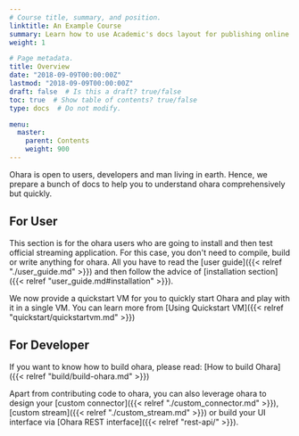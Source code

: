 ```yaml
---
# Course title, summary, and position.
linktitle: An Example Course
summary: Learn how to use Academic's docs layout for publishing online courses, software documentation, and tutorials.
weight: 1

# Page metadata.
title: Overview
date: "2018-09-09T00:00:00Z"
lastmod: "2018-09-09T00:00:00Z"
draft: false  # Is this a draft? true/false
toc: true  # Show table of contents? true/false
type: docs  # Do not modify.

menu:
  master:
    parent: Contents
    weight: 900
---
```


Ohara is open to users, developers and man living in earth. Hence, we prepare a bunch of 
docs to help you to understand ohara comprehensively but quickly.

## For User

This section is for the ohara users who are going to install and then test official streaming application. For this case,
you don't need to compile, build or write anything for ohara. All you have to read the [user guide]({{< relref "./user_guide.md" >}})
and then follow the advice of [installation section]({{< relref "user_guide.md#installation" >}}).

We now provide a quickstart VM for you to quickly start Ohara and play with it in a single VM. 
You can learn more from [Using Quickstart VM]({{< relref "quickstart/quickstartvm.md" >}})

## For Developer

If you want to know how to build ohara, please read: [How to build Ohara]({{< relref "build/build-ohara.md" >}})

Apart from contributing code to ohara, you can also leverage ohara to design your
[custom connector]({{< relref "./custom_connector.md" >}}), [custom stream]({{< relref "./custom_stream.md" >}})
or build your UI interface via [Ohara REST interface]({{< relref "rest-api/" >}}).
